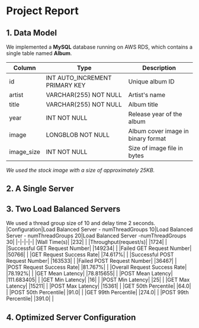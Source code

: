 # Project Report

## 1. Data Model
We implemented a **MySQL** database running on AWS RDS, which contains a single table named **Album**.

|Column|Type|Description|
|------|----|-----------|
|id|INT AUTO_INCREMENT PRIMARY KEY|Unique album ID|
|artist|VARCHAR(255) NOT NULL|Artist's name|
|title|VARCHAR(255) NOT NULL|Album title|
|year|INT NOT NULL|Release year of the album|
|image|LONGBLOB NOT NULL|Album cover image in binary format|
|image_size|INT NOT NULL|Size of image file in bytes|

*We used the stock image with a size of approximately 25KB.*

## 2. A Single Server

## 3. Two Load Balanced Servers
We used a thread group size of 10 and delay time 2 seconds. 
|Configuration|Load Balanced Server - numThreadGroups 10|Load Balanced Server - numThreadGroups 20|Load Balanced Server -numThreadGroups 30|
|-|-|-|-|
|Wall Time(s)| |232| |
|Throughput(request/s)| |1724| |
|Successful GET Request Number| |149234| |
|Failed GET Request Number| |50766| |
|GET Request Success Rate| |74.617%| |
|Successful POST Request Number| |163533| |
|Failed POST Request Number| |36467| |
|POST Request Success Rate| |81.767%| |
|Overall Request Success Rate| |78.192%| |
|GET Mean Latency| |78.815655| |
|POST Mean Latency| |111.683405| |
|GET Min Latency| |16| |
|POST Min Latency| |25| |
|GET Max Latency| |15211| |
|POST Max Latency| |15361| |
|GET 50th Percentile| |64.0| |
|POST 50th Percentile| |91.0| |
|GET 99th Percentile| |274.0| |
|POST 99th Percentile| |391.0| |



## 4. Optimized Server Configuration
